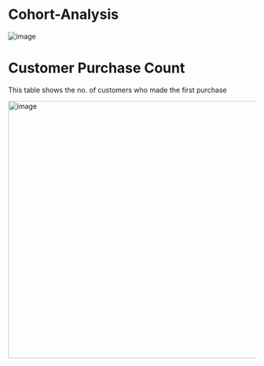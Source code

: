 # Cohort-Analysis

![image](https://user-images.githubusercontent.com/43938345/219872519-2b99853a-4295-40de-b44d-c01063988b52.png)


# Customer Purchase Count
This table shows the no. of customers who made the first purchase


<img width="523" alt="image" src="https://user-images.githubusercontent.com/43938345/219872538-8031d21d-85b6-4565-82ca-cf2875f65dfd.png">

